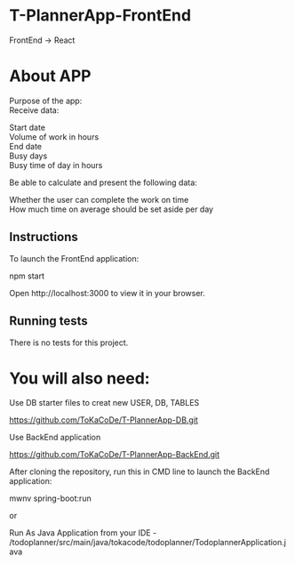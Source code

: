 # T-PlannerApp-FrontEnd

FrontEnd -> React

# About APP

Purpose of the app:\
Receive data:

Start date\
Volume of work in hours\
End date\
Busy days\
Busy time of day in hours

Be able to calculate and present the following data:

Whether the user can complete the work on time\
How much time on average should be set aside per day

## Instructions

To launch the FrontEnd application:

npm start

Open http://localhost:3000 to view it in your browser.

## Running tests

There is no tests for this project.

# You will also need:

Use DB starter files to creat new USER, DB, TABLES

https://github.com/ToKaCoDe/T-PlannerApp-DB.git

Use BackEnd application

https://github.com/ToKaCoDe/T-PlannerApp-BackEnd.git

After cloning the repository, run this in CMD line to launch the BackEnd application:

mwnv spring-boot:run

or

Run As Java Application from your IDE - /todoplanner/src/main/java/tokacode/todoplanner/TodoplannerApplication.java



